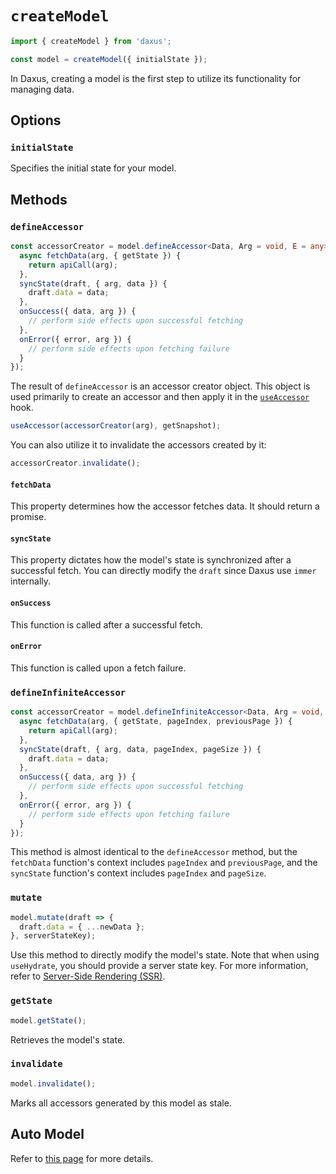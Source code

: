 # `createModel`

```ts
import { createModel } from 'daxus';

const model = createModel({ initialState });
```

In Daxus, creating a model is the first step to utilize its functionality for managing data.

## Options

### `initialState`

Specifies the initial state for your model.

## Methods

### `defineAccessor`

```ts
const accessorCreator = model.defineAccessor<Data, Arg = void, E = any>({
  async fetchData(arg, { getState }) {
    return apiCall(arg);
  },
  syncState(draft, { arg, data }) {
    draft.data = data;
  },
  onSuccess({ data, arg }) {
    // perform side effects upon successful fetching
  },
  onError({ error, arg }) {
    // perform side effects upon fetching failure
  }
});
```

The result of `defineAccessor` is an accessor creator object. This object is used primarily to create an accessor and then apply it in the [`useAccessor`](./useAccessor.md) hook.

```ts
useAccessor(accessorCreator(arg), getSnapshot);
```

You can also utilize it to invalidate the accessors created by it:

```ts
accessorCreator.invalidate();
```

#### `fetchData`

This property determines how the accessor fetches data. It should return a promise.

#### `syncState`

This property dictates how the model's state is synchronized after a successful fetch. You can directly modify the `draft` since Daxus use `immer` internally.

#### `onSuccess`

This function is called after a successful fetch.

#### `onError`

This function is called upon a fetch failure.

### `defineInfiniteAccessor`

```ts
const accessorCreator = model.defineInfiniteAccessor<Data, Arg = void, E = any>({
  async fetchData(arg, { getState, pageIndex, previousPage }) {
    return apiCall(arg);
  },
  syncState(draft, { arg, data, pageIndex, pageSize }) {
    draft.data = data;
  },
  onSuccess({ data, arg }) {
    // perform side effects upon successful fetching
  },
  onError({ error, arg }) {
    // perform side effects upon fetching failure
  }
});
```

This method is almost identical to the `defineAccessor` method, but the `fetchData` function's context includes `pageIndex` and `previousPage`, and the `syncState` function's context includes `pageIndex` and `pageSize`.

### `mutate`

```ts
model.mutate(draft => {
  draft.data = { ...newData };
}, serverStateKey);
```

Use this method to directly modify the model's state. Note that when using `useHydrate`, you should provide a server state key. For more information, refer to [Server-Side Rendering (SSR)](../ssr.md).

### `getState`

```ts
model.getState();
```

Retrieves the model's state.

### `invalidate`

```ts
model.invalidate();
```

Marks all accessors generated by this model as stale.

## Auto Model

Refer to [this page](../auto-model.md) for more details.
